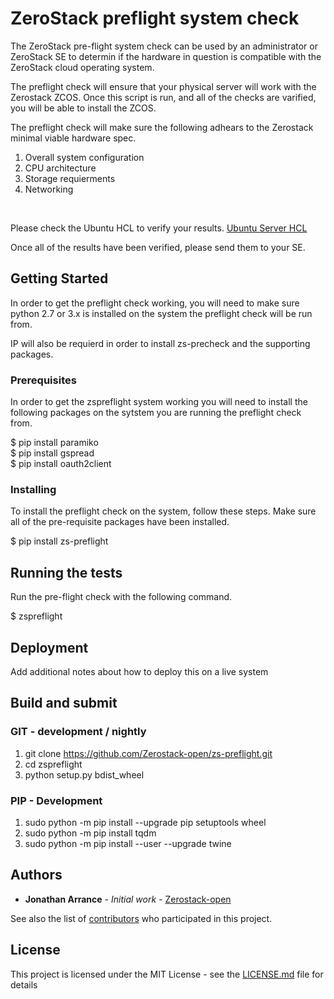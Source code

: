 # ZeroStack preflight system check

The ZeroStack pre-flight system check can be used by an administrator or ZeroStack SE to determin if the hardware in question is compatible with the ZeroStack cloud operating system.
<br />

The preflight check will ensure that your physical server will work with the Zerostack ZCOS. Once this script is run, and
all of the checks are varified, you will be able to install the ZCOS.
<br />

The preflight check will make sure the following adhears to the Zerostack minimal viable hardware spec.
<br />

1. Overall system configuration
2. CPU architecture
3. Storage requierments
4. Networking
<br />

Please check the Ubuntu HCL to verify your results.
[Ubuntu Server HCL](https://certification.ubuntu.com/server/)
<br />

Once all of the results have been verified, please send them to your SE.
<br />

## Getting Started

In order to get the preflight check working, you will need to make sure python 2.7 or 3.x is installed on the system the preflight check will be run from.
<br />

IP will also be requierd in order to install zs-precheck and the supporting packages.
<br />

### Prerequisites

In order to get the zspreflight system working you will need to install the following packages on the sytstem you are running the preflight check from.
<br />

$ pip install paramiko
<br />
$ pip install gspread
<br />
$ pip install oauth2client

### Installing

To install the preflight check on the system, follow these steps. Make sure all of the pre-requisite packages have been installed.
<br />

$ pip install zs-preflight

## Running the tests

Run the pre-flight check with the following command.
<br />

$ zspreflight

## Deployment

Add additional notes about how to deploy this on a live system

## Build and submit
### GIT - development / nightly

1. git clone https://github.com/Zerostack-open/zs-preflight.git
2. cd zspreflight
3. python setup.py bdist_wheel

### PIP - Development

1. sudo python -m pip install --upgrade pip setuptools wheel
2. sudo python -m pip install tqdm
3. sudo python -m pip install --user --upgrade twine

## Authors

* **Jonathan Arrance** - *Initial work* - [Zerostack-open](https://github.com/Zerostack-open)

See also the list of [contributors](https://github.com/JonathanArrance) who participated in this project.

## License

This project is licensed under the MIT License - see the [LICENSE.md](LICENSE.md) file for details